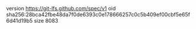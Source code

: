 version https://git-lfs.github.com/spec/v1
oid sha256:28bca42fbe48da7f0de6393c0e178666257c0c5b409ef00cbf5e65f6d41d19b5
size 8083
